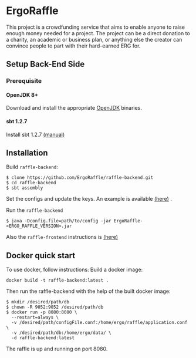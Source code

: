 # ErgoRaffle
This project is a crowdfunding service that aims to enable anyone to raise enough money needed for a project. The project can be a direct donation to a charity, an academic or business plan, or anything else the creator can convince people to part with their hard-earned ERG for.

## Setup Back-End Side
### Prerequisite
#### OpenJDK 8+
Download and install the appropriate [OpenJDK](https://openjdk.java.net/projects/jdk8/) binaries.
#### sbt 1.2.7
Install sbt 1.2.7 [(manual)](https://www.scala-sbt.org/1.0/docs/Setup.html)

## Installation
Build `raffle-backend`:
```shell
$ clone https://github.com/ErgoRaffle/raffle-backend.git
$ cd raffle-backend
$ sbt assembly
```
Set the configs and update the keys. An example is available [(here)](./conf/application.conf) .

Run the `raffle-backend`

```shell
$ java -Dconfig.file=path/to/config -jar ErgoRaffle-<ERGO_RAFFLE_VERSION>.jar
```

Also the `raffle-frontend` instructions is [(here)](https://github.com/ErgoRaffle/raffle-frontend/blob/master/README.md)

## Docker quick start
To use docker, follow instructions:
Build a docker image:
```shell
docker build -t raffle-backend:latest .
```
Then run the raffle-backend with the help of the built docker image:
```shell
$ mkdir /desired/path/db
$ chown -R 9052:9052 /desired/path/db
$ docker run -p 8080:8080 \
  --restart=always \
  -v /desired/path/configFile.conf:/home/ergo/raffle/application.conf \
  -v /desired/path/db:/home/ergo/data/ \
  -d raffle-backend:latest
```
The raffle is up and running on port 8080.
